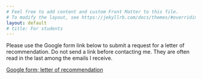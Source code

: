 ```yaml
---
# Feel free to add content and custom Front Matter to this file.
# To modify the layout, see https://jekyllrb.com/docs/themes/#overriding-theme-defaults
layout: default
# title: For students
---
```

Please use the Google form link below to submit a request for a letter of recommendation. Do not send a link before contacting me. They are often read in the last among the emails I receive.

[Google form; letter of recommendation](https://docs.google.com/forms/d/e/1FAIpQLSdn4IrN8rbJoZKeyllsy_Julb6ewWqrE4vapk-0H7Fm6oPHDw/viewform?usp=sf_link)

<!-- | Tables        | Are           | Cool  |
| ------------- |:-------------:| -----:|
| col 3 is      | right-aligned | $1600 |
| col 2 is      | centered      |   $12 |
| zebra stripes | are neat      |    $1 | -->

<!-- Email: youngsu.kim at csusb.edu -->

